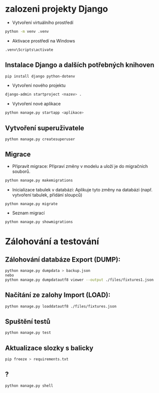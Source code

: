 # zalozeni projekty Django
- Vytvoření virtuálního prostředí
```bash
python -m venv .venv
```
- Aktivace prostředí na Windows
```bash
.venv\Scripts\activate
```

## Instalace Django a dalších potřebných knihoven

```bash
pip install django python-dotenv
```
- Vytvoření nového projektu
```bash
django-admin startproject <nazev> .
```
- Vytvoření nové aplikace
```bash
python manage.py startapp <aplikace>
```
## Vytvoření superuživatele
```bash
python manage.py createsuperuser
```

## Migrace 
- Připravit migrace: Připraví změny v modelu a uloží je do migračních souborů.
```bash 
python manage.py makemigrations
```
- Inicializace tabulek v databázi: Aplikuje tyto změny na databázi (např. vytvoření tabulek, přidání sloupců)
```bash
python manage.py migrate
```
- Seznam migrací
```bash
python manage.py showmigrations
```

# Zálohování a testování

## Zálohování databáze Export (DUMP):
```bash
python manage.py dumpdata > backup.json
nebo 
python manage.py dumpdatautf8 viewer --output ./files/fixtures1.json

```
## Načítání ze zalohy Import (LOAD):
```bash
python manage.py loaddatautf8 ./files/fixtures.json
```
## Spuštění testů
```bash
python manage.py test
```


## Aktualizace slozky s balicky
```bash
pip freeze > requirements.txt
```

## ? 
```bash
python manage.py shell
```

